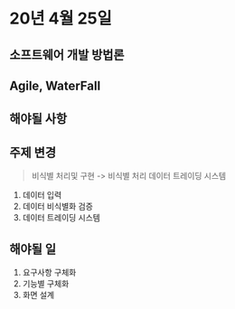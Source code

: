 # 20년 4월 25일

## 소프트웨어 개발 방법론
 
## Agile, WaterFall

## 해야될 사항

## 주제 변경
> 비식별 처리및 구현 -> 비식별 처리 데이터 트레이딩 시스템
1. 데이터 입력
2. 데이터 비식별화 검증
3. 데이터 트레이딩 시스템

## 해야될 일
1. 요구사항 구체화
2. 기능별 구체화
3. 화면 설계

